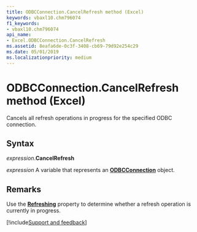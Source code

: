 ```yaml
---
title: ODBCConnection.CancelRefresh method (Excel)
keywords: vbaxl10.chm796074
f1_keywords:
- vbaxl10.chm796074
api_name:
- Excel.ODBCConnection.CancelRefresh
ms.assetid: 8eafa6de-0c3f-3408-cb69-79d92e254c29
ms.date: 05/01/2019
ms.localizationpriority: medium
---
```



# ODBCConnection.CancelRefresh method (Excel)

Cancels all refresh operations in progress for the specified ODBC connection.


## Syntax

_expression_.**CancelRefresh**

_expression_ A variable that represents an **[ODBCConnection](Excel.ODBCConnection.md)** object.


## Remarks

Use the **[Refreshing](Excel.ODBCConnection.Refreshing.md)** property to determine whether a refresh operation is currently in progress.




[!include[Support and feedback](~/includes/feedback-boilerplate.md)]